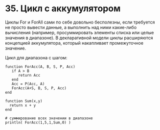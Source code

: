 # 35. Цикл с аккумулятором

Циклы For и ForAll сами по себе довольно бесполезны, если требуется не просто вывести данные, а выполнить над ними какие-либо вычисления (например, просуммировать элементы списка или целые значения в диапазоне). В декларативной модели циклы расширяются концепцией аккумулятора, который накапливает промежуточное значение.

Цикл для диапазона с шагом:

```
function ForAcc(A, B, S, P, Acc)
   if A > B
      return Acc
   end 
   Acc = P(Acc, A)
   ForAcc(A+S, B, S, P, Acc)   
end

function Sum(x,y)
  return x + y
end

# суммирование всех значении в диапазоне
println( ForAcc(1,5,1,Sum,0) ) 
```



